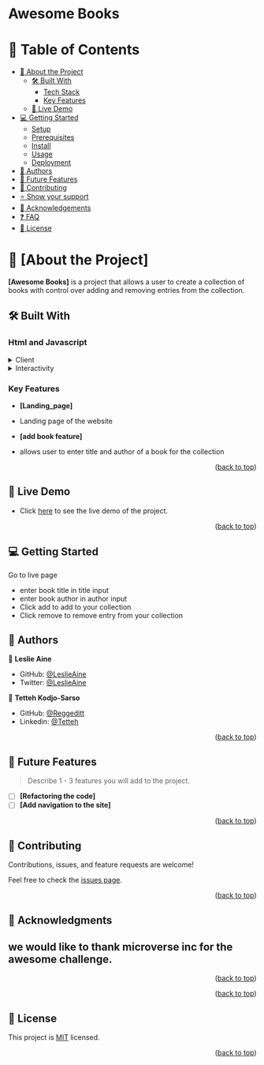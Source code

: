 <a name="readme-top"></a>

<!-- TABLE OF CONTENTS -->

# Awesome Books

<a name="readme-top"></a>
# 📗 Table of Contents

- [📖 About the Project](#about-project)
  - [🛠 Built With](#built-with)
    - [Tech Stack](#tech-stack)
    - [Key Features](#key-features)
  - [🚀 Live Demo](#live-demo)
- [💻 Getting Started](#getting-started)
  - [Setup](#setup)
  - [Prerequisites](#prerequisites)
  - [Install](#install)
  - [Usage](#usage)
  - [Deployment](#triangular_flag_on_post-deployment)
- [👥 Authors](#authors)
- [🔭 Future Features](#future-features)
- [🤝 Contributing](#contributing)
- [⭐️ Show your support](#support)
- [🙏 Acknowledgements](#acknowledgements)
- [❓ FAQ](#faq)
- [📝 License](#license)

# 📖 [About the Project] <a name="about-project"></a>


**[Awesome Books]** is a project that allows a user to create a collection of books with control over adding and removing entries from the collection.

## 🛠 Built With <a name="built-with"></a>

### Html and Javascript <a name="tech-stack"></a>

<details>
  <summary>Client</summary>
  <ul>
    <li><a href="https://www.w3schools.com/html/">HTML</a></li>
  </ul>
</details>
<!-- 
<details>
  <summary>Styling</summary>
  <ul>
    <li><a href="https://www.w3schools.com/css/">CSS</a></a></li>
  </ul>
</details> -->

<details>
  <summary>Interactivity</summary>
  <ul>
    <li><a href="https://www.w3schools.com/html/">JavaScript</a></a></li>
  </ul>
</details>

### Key Features <a name="key-features"></a>

- **[Landing_page]**
- Landing page of the website

- **[add book feature]**
- allows user to enter title and author of a book for the collection


<p align="right">(<a href="#readme-top">back to top</a>)</p>

## 🚀 Live Demo <a name="live-demo"></a>

- Click [here](https://leslieaine.github.io/Awesome-books/) to see the live demo of the project.

<p align="right">(<a href="#readme-top">back to top</a>)</p>

## 💻 Getting Started <a name="getting-started"></a>

Go to live page
- enter book title in title input
- enter book author in author input
- Click add to add to your collection
- Click remove to remove entry from your collection

<!-- ### Prerequisites

In order to run this project you need:

1. [LiverServer](https://marketplace.visualstudio.com/items?itemName=ritwickdey.LiveServer)
1. [FiveServer] [LiverServer](https://marketplace.visualstudio.com/items?itemName=ritwickdey.LiveServer)
   ) -->

<!-- ### Install

Install this project with:

```cd awesome-books
npm install
``` -->
## 👥 Authors <a name="authors"></a>

👤 **Leslie Aine**

- GitHub: [@LeslieAine](https://github.com/LeslieAine)
- Twitter: [@LeslieAine](https://twitter.com/LeslieAine)

👤 **Tetteh Kodjo-Sarso**

- GitHub: [@Reggeditt](https://github.com/Reggeditt)
- Linkedin: [@Tetteh](https://www.linkedin.com/in/tetteh-kodjo-sarso-888989125/)

<p align="right">(<a href="#readme-top">back to top</a>)</p>

## 🔭 Future Features <a name="future-features"></a>

> Describe 1 - 3 features you will add to the project.

- [ ] **[Refactoring the code]**
- [ ] **[Add navigation to the site]**

<p align="right">(<a href="#readme-top">back to top</a>)</p>

## 🤝 Contributing <a name="contributing"></a>

Contributions, issues, and feature requests are welcome!

Feel free to check the [issues page](../../issues/).

<p align="right">(<a href="#readme-top">back to top</a>)</p>

## 🙏 Acknowledgments <a name="acknowledgements"></a>

we would like to thank microverse inc for the awesome challenge.
- 

<p align="right">(<a href="#readme-top">back to top</a>)</p>

<!-- FAQ (optional) -->

<!-- ## ❓ FAQ <a name="faq"></a>

> Add at least 2 questions new developers would ask when they decide to use your project.

 -->
<p align="right">(<a href="#readme-top">back to top</a>)</p>


## 📝 License <a name="license"></a>

This project is [MIT](LICENSE.md) licensed.

<p align="right">(<a href="#readme-top">back to top</a>)</p>
